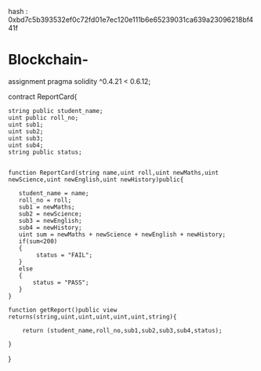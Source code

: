hash : 0xbd7c5b393532ef0c72fd01e7ec120e111b6e65239031ca639a23096218bf441f


# Blockchain-
assignment
pragma solidity ^0.4.21 < 0.6.12;

contract ReportCard{
    
    string public student_name;
    uint public roll_no;
    uint sub1;
    uint sub2;
    uint sub3;
    uint sub4;
    string public status;
   
    
    function ReportCard(string name,uint roll,uint newMaths,uint newScience,uint newEnglish,uint newHistory)public{
        
       student_name = name;
       roll_no = roll;
       sub1 = newMaths;
       sub2 = newScience;
       sub3 = newEnglish;
       sub4 = newHistory;
       uint sum = newMaths + newScience + newEnglish + newHistory;
       if(sum<200)
       {
            status = "FAIL"; 
       }
       else
       {
           status = "PASS";
       }
    }
    
    function getReport()public view returns(string,uint,uint,uint,uint,uint,string){
        
        return (student_name,roll_no,sub1,sub2,sub3,sub4,status);
   
    }
    
}

